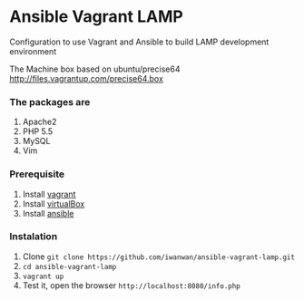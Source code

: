 # Ansible Vagrant LAMP
Configuration to use Vagrant and Ansible to build LAMP development environment

The Machine box based on ubuntu/precise64 http://files.vagrantup.com/precise64.box

### The packages are
1. Apache2
2. PHP 5.5
3. MySQL
4. Vim

### Prerequisite 
1. Install [vagrant](http://www.vagrantup.com/downloads.html)
2. Install [virtualBox](http://www.oracle.com/technetwork/server-storage/virtualbox/downloads/index.html)
3. Install [ansible](http://docs.ansible.com/intro_installation.html#installing-the-control-machine)

### Instalation
1. Clone `git clone https://github.com/iwanwan/ansible-vagrant-lamp.git`
2. `cd ansible-vagrant-lamp` 
3. `vagrant up`
4. Test it, open the browser `http://localhost:8080/info.php`
